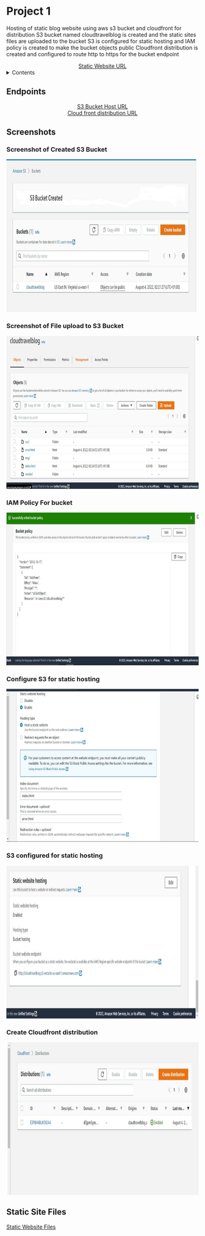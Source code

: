 # Project 1

Hosting of static blog website using aws s3 bucket and cloudfront for distribution
S3 bucket named cloudtravelblog is created and the static sites files are uploaded to the bucket
S3 is configured for static hosting and IAM policy is created to make the bucket objects public
Cloudfront distribution is created and configured to route http to https for the bucket endpoint

<div align="center">
<a href="http://cloudtravelblog.s3-website-us-east-1.amazonaws.com">Static Website URL </a>
  </div>
<details>
  <summary> Contents </summary>
   <ol>
    <li><a href="#Endpoints"> Site URL</a></li>
  </ol>
   <ol>
    <li><a href="#Screenshots"> Screenshots </a></li>
  </ol>
  <ol>
    <li><a href="#Static Site Files">Sites Content </a></li>
  </ol>
  </details>

## Endpoints

  <div align="center">
<a href="http://cloudtravelblog.s3-website-us-east-1.amazonaws.com">S3 Bucket Host URL</a><br>
<a href="https://d3jpm5gns8wifo.cloudfront.net">Cloud front distribution URL</a>
  </div>
  
  ## Screenshots
  <div>
  <h3> Screenshot of Created S3 Bucket</h3>
  <img src="images/sc1.JPG" width="900" height="400" />
  </div>
  <div>
  <h3> Screenshot of File upload to S3 Bucket</h3>
  <img src="images/sc2.JPG" width="900" height="400" />
  </div>
  <div>
  <h3> IAM Policy For bucket</h3>
  <img src="images/sc3.JPG" width="900" height="400" />
  </div>
  <div>
  <h3> Configure S3 for static hosting</h3>
  <img src="images/sc4.JPG" width="900" height="400"/>
  </div>
  <div>
  <h3> S3 configured for static hosting</h3>
  <img src="images/sc5.JPG" width="900" height="400" />
  </div>
  <div>
  <h3> Create Cloudfront distribution</h3>
  <img src="images/sc6.JPG" width="900" height="400" />
  </div>
  
  ## Static Site Files

<a href="udacity-starter-website">Static Website Files</a>
